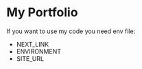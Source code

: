 # My Portfolio
<p>If you want to use my code you need env file:</p>

- NEXT_LINK
- ENVIRONMENT
- SITE_URL